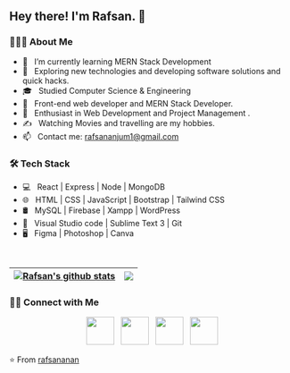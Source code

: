 <h2> Hey there! I'm Rafsan. 👋

<h3> 👨🏻‍💻 About Me </h3>

- 🔭 &nbsp; I’m currently learning MERN Stack Development
- 🤔 &nbsp; Exploring new technologies and developing software solutions and quick hacks.
- 🎓 &nbsp; Studied Computer Science & Engineering
- 💼 &nbsp; Front-end web developer and MERN Stack Developer.
- 🌱 &nbsp; Enthusiast in Web Development and Project Management .
- ✍️ &nbsp; Watching Movies and travelling are my hobbies.
- 📫 &nbsp; Contact me: rafsananjum1@gmail.com

<h3>🛠 Tech Stack</h3>

- 💻 &nbsp; React | Express | Node | MongoDB
- 🌐 &nbsp; HTML | CSS | JavaScript | Bootstrap | Tailwind CSS
- 🛢 &nbsp; MySQL | Firebase | Xampp | WordPress
- 🔧 &nbsp; Visual Studio code | Sublime Text 3 | Git
- 🖥 &nbsp; Figma | Photoshop | Canva

<br>

| <a href="https://github.com/rafsananan/github-readme-stats"><img align="center" src="https://github-readme-stats.vercel.app/api?username=rafsananan&show_icons=true&include_all_commits=true&theme=tokyonight&hide_border=true" alt="Rafsan's github stats" /></a> | <a href="https://github.com/rafsananan/github-readme-stats"><img align="center" src="https://github-readme-stats.vercel.app/api/top-langs/?username=rafsananan&layout=compact&theme=tokyonight&hide_border=true" /></a> |
| ------------------------------------------------------------------------------------------------------------------------------------------------------------------------------------------------------------------------------------------------------------------ | ----------------------------------------------------------------------------------------------------------------------------------------------------------------------------------------------------------------------- |

<h3> 🤝🏻 Connect with Me </h3>

<p align="center">
&nbsp; <a href="https://www.instagram.com/rafsan_anan/" target="_blank" rel="noopener noreferrer"><img src="https://img.icons8.com/plasticine/100/000000/instagram-new.png" width="50" /></a>  
&nbsp; <a href="https://www.linkedin.com/in/rafsananan/" target="_blank" rel="noopener noreferrer"><img src="https://img.icons8.com/plasticine/100/000000/linkedin.png" width="50" /></a>
&nbsp; <a href="https://twitter.com/RafsanAnan" target="_blank" rel="noopener noreferrer"><img src="https://img.icons8.com/plasticine/100/000000/twitter.png" width="50" /></a>  
&nbsp; <a href="mailto:rafsananjum1@gmail.com" target="_blank" rel="noopener noreferrer"><img src="https://img.icons8.com/plasticine/100/000000/gmail.png"  width="50" /></a>
</p>

⭐️ From [rafsananan](https://github.com/rafsananan)
